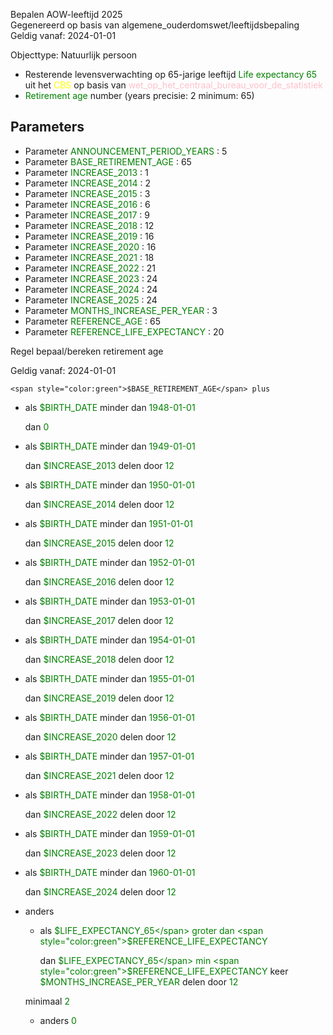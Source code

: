 Bepalen AOW-leeftijd 2025 \
Gegenereerd op basis van algemene_ouderdomswet/leeftijdsbepaling \
Geldig vanaf: 2024-01-01

Objecttype: Natuurlijk persoon
- Resterende levensverwachting op 65-jarige leeftijd <span style="color:green">Life expectancy 65</span> uit het <span style="color:yellow"> CBS </span> op basis van <span style="color:pink"> wet_op_het_centraal_bureau_voor_de_statistiek </span>
- <span style="color:green">Retirement age</span> number (years precisie: 2 minimum: 65) 

## Parameters ##
- Parameter <span style="color:green">ANNOUNCEMENT_PERIOD_YEARS</span> : 5
- Parameter <span style="color:green">BASE_RETIREMENT_AGE</span> : 65
- Parameter <span style="color:green">INCREASE_2013</span> : 1
- Parameter <span style="color:green">INCREASE_2014</span> : 2
- Parameter <span style="color:green">INCREASE_2015</span> : 3
- Parameter <span style="color:green">INCREASE_2016</span> : 6
- Parameter <span style="color:green">INCREASE_2017</span> : 9
- Parameter <span style="color:green">INCREASE_2018</span> : 12
- Parameter <span style="color:green">INCREASE_2019</span> : 16
- Parameter <span style="color:green">INCREASE_2020</span> : 16
- Parameter <span style="color:green">INCREASE_2021</span> : 18
- Parameter <span style="color:green">INCREASE_2022</span> : 21
- Parameter <span style="color:green">INCREASE_2023</span> : 24
- Parameter <span style="color:green">INCREASE_2024</span> : 24
- Parameter <span style="color:green">INCREASE_2025</span> : 24
- Parameter <span style="color:green">MONTHS_INCREASE_PER_YEAR</span> : 3
- Parameter <span style="color:green">REFERENCE_AGE</span> : 65
- Parameter <span style="color:green">REFERENCE_LIFE_EXPECTANCY</span> : 20


Regel bepaal/bereken retirement age

Geldig vanaf: 2024-01-01


	<span style="color:green">$BASE_RETIREMENT_AGE</span> plus 
  - als <span style="color:green">$BIRTH_DATE</span> minder dan <span style="color:green">1948-01-01</span>
  
  
  
    dan <span style="color:green">0</span>

  - als <span style="color:green">$BIRTH_DATE</span> minder dan <span style="color:green">1949-01-01</span>
  
  
  
    dan <span style="color:green">$INCREASE_2013</span> delen door <span style="color:green">12</span>
  

  - als <span style="color:green">$BIRTH_DATE</span> minder dan <span style="color:green">1950-01-01</span>
  
  
  
    dan <span style="color:green">$INCREASE_2014</span> delen door <span style="color:green">12</span>
  

  - als <span style="color:green">$BIRTH_DATE</span> minder dan <span style="color:green">1951-01-01</span>
  
  
  
    dan <span style="color:green">$INCREASE_2015</span> delen door <span style="color:green">12</span>
  

  - als <span style="color:green">$BIRTH_DATE</span> minder dan <span style="color:green">1952-01-01</span>
  
  
  
    dan <span style="color:green">$INCREASE_2016</span> delen door <span style="color:green">12</span>
  

  - als <span style="color:green">$BIRTH_DATE</span> minder dan <span style="color:green">1953-01-01</span>
  
  
  
    dan <span style="color:green">$INCREASE_2017</span> delen door <span style="color:green">12</span>
  

  - als <span style="color:green">$BIRTH_DATE</span> minder dan <span style="color:green">1954-01-01</span>
  
  
  
    dan <span style="color:green">$INCREASE_2018</span> delen door <span style="color:green">12</span>
  

  - als <span style="color:green">$BIRTH_DATE</span> minder dan <span style="color:green">1955-01-01</span>
  
  
  
    dan <span style="color:green">$INCREASE_2019</span> delen door <span style="color:green">12</span>
  

  - als <span style="color:green">$BIRTH_DATE</span> minder dan <span style="color:green">1956-01-01</span>
  
  
  
    dan <span style="color:green">$INCREASE_2020</span> delen door <span style="color:green">12</span>
  

  - als <span style="color:green">$BIRTH_DATE</span> minder dan <span style="color:green">1957-01-01</span>
  
  
  
    dan <span style="color:green">$INCREASE_2021</span> delen door <span style="color:green">12</span>
  

  - als <span style="color:green">$BIRTH_DATE</span> minder dan <span style="color:green">1958-01-01</span>
  
  
  
    dan <span style="color:green">$INCREASE_2022</span> delen door <span style="color:green">12</span>
  

  - als <span style="color:green">$BIRTH_DATE</span> minder dan <span style="color:green">1959-01-01</span>
  
  
  
    dan <span style="color:green">$INCREASE_2023</span> delen door <span style="color:green">12</span>
  

  - als <span style="color:green">$BIRTH_DATE</span> minder dan <span style="color:green">1960-01-01</span>
  
  
  
    dan <span style="color:green">$INCREASE_2024</span> delen door <span style="color:green">12</span>
  

  - anders 
    - als <span style="color:green">$LIFE_EXPECTANCY_65</span> groter dan <span style="color:green">$REFERENCE_LIFE_EXPECTANCY</span>
    
    
    
      dan <span style="color:green">$LIFE_EXPECTANCY_65</span> min <span style="color:green">$REFERENCE_LIFE_EXPECTANCY</span>
     keer <span style="color:green">$MONTHS_INCREASE_PER_YEAR</span> delen door <span style="color:green">12</span>
    
     minimaal <span style="color:green">2</span>
    
    - anders <span style="color:green">0</span>
  



